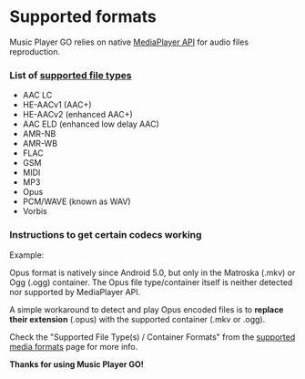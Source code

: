 # Supported formats

Music Player GO relies on native [MediaPlayer API](https://developer.android.com/guide/topics/media/mediaplayer) for audio files reproduction.

### List of [supported file types](https://developer.android.com/guide/topics/media/media-formats)

- AAC LC
- HE-AACv1 (AAC+)
- HE-AACv2 (enhanced AAC+)
- AAC ELD (enhanced low delay AAC)
- AMR-NB
- AMR-WB
- FLAC
- GSM
- MIDI
- MP3
- Opus
- PCM/WAVE (known as WAV)
- Vorbis

### Instructions to get certain codecs working

Example:

Opus format is natively since Android 5.0, but only in the Matroska (.mkv) or Ogg (.ogg) container.
The Opus file type/container itself is neither detected nor supported by MediaPlayer API.

A simple workaround to detect and play Opus encoded files is to **replace their extension** (.opus) with the supported container (.mkv or .ogg).

Check the "Supported File Type(s) / Container Formats" from the [supported media formats](https://developer.android.com/guide/topics/media/media-formats) page for more info.

**Thanks for using Music Player GO!**
